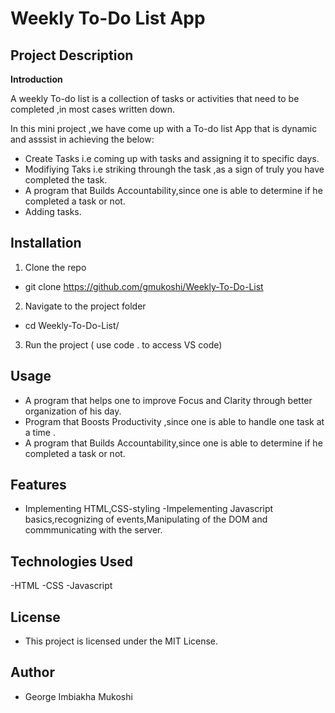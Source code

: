 # Weekly To-Do List App

## Project Description

**Introduction**

A weekly To-do list is a collection of tasks or activities that need to be completed ,in most cases written down.

In this mini project ,we have come up with a To-do list App that is dynamic and asssist in achieving the below:

- Create Tasks i.e coming up with tasks and assigning it to specific days.
- Modifiying Taks i.e striking throungh the task ,as a sign of truly you have completed the task.
- A program that Builds Accountability,since one is able to determine if he completed a task or not.
- Adding tasks.

## Installation
1. Clone the repo  

- git clone https://github.com/gmukoshi/Weekly-To-Do-List

2. Navigate to the project folder  
- cd Weekly-To-Do-List/
3. Run the project ( use code . to access VS code)

## Usage
- A program that helps one to improve Focus and Clarity through better organization of his day.
- Program that Boosts Productivity ,since one is able to handle one task at a time .
- A program that Builds Accountability,since one is able to determine if he completed a task or not.

## Features
- Implementing HTML,CSS-styling
-Impelementing Javascript basics,recognizing of events,Manipulating of the DOM and commmunicating with the server.

## Technologies Used

-HTML
-CSS
-Javascript

## License
- This project is licensed under the MIT License.

## Author
- George Imbiakha Mukoshi


